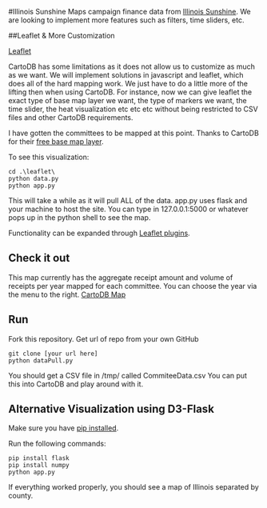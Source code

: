 #Illinois Sunshine
Maps campaign finance data from [Illinois Sunshine](https://www.illinoissunshine.org/). We are looking to implement
more features such as filters, time sliders, etc.

##Leaflet & More Customization

[Leaflet](http://leafletjs.com/)

CartoDB has some limitations as it does not allow us to customize as much as we want. We will implement solutions in javascript and leaflet, which does all of the hard mapping work. We just have to do a little more of the lifting then when using CartoDB. For instance, now we can give leaflet the exact type of base map layer we want, the type of markers we want, the time slider, the heat visualization etc etc etc without being restricted to CSV files and other CartoDB requirements. 

I have gotten the committees to be mapped at this point. Thanks to CartoDB for their [free base map layer](https://cartodb.com/basemaps). 

To see this visualization:

```
cd .\leaflet\
python data.py
python app.py
```

This will take a while as it will pull ALL of the data. app.py uses flask and your machine to host the site. You can type in 127.0.0.1:5000 or whatever pops up in the python shell to see the map. 


Functionality can be expanded through [Leaflet plugins](http://leafletjs.com/plugins.html). 

## Check it out

This map currently has the aggregate receipt amount and volume of receipts per year mapped for each committee. You can choose the year via the menu to the right. 
[CartoDB Map](https://skotekal.cartodb.com/viz/1c4aa0a4-d524-11e5-b8d9-0ea31932ec1d/map)

## Run

Fork this repository. Get url of repo from your own GitHub

```
git clone [your url here]
python dataPull.py
```

You should get a CSV file in /tmp/ called CommiteeData.csv
You can put this into CartoDB and play around with it.

## Alternative Visualization using D3-Flask
Make sure you have [pip installed](https://pip.pypa.io/en/stable/installing/).

Run the following commands:
 ```
pip install flask
pip install numpy
python app.py
 ```

 If everything worked properly, you should see a map of Illinois separated by county.

